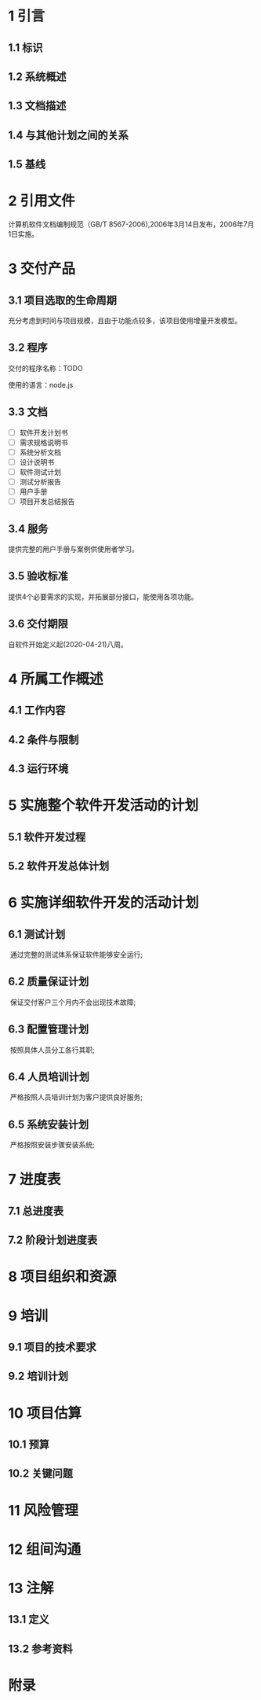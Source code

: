 # 1 引言
## 1.1 标识
## 1.2 系统概述
## 1.3 文档描述
## 1.4 与其他计划之间的关系
## 1.5 基线
# 2 引用文件

计算机软件文档编制规范（GB/T 8567-2006),2006年3月14日发布，2006年7月1日实施。

# 3 交付产品
## 3.1 项目选取的生命周期

充分考虑到时间与项目规模，且由于功能点较多，该项目使用增量开发模型。

## 3.2 程序

交付的程序名称：TODO

使用的语言：node.js

## 3.3 文档

- [ ] 软件开发计划书
- [ ] 需求规格说明书
- [ ] 系统分析文档
- [ ] 设计说明书
- [ ] 软件测试计划
- [ ] 测试分析报告
- [ ] 用户手册
- [ ] 项目开发总结报告

## 3.4 服务

提供完整的用户手册与案例供使用者学习。

## 3.5 验收标准

提供4个必要需求的实现，并拓展部分接口，能使用各项功能。

## 3.6 交付期限

自软件开始定义起(2020-04-21)八周。

# 4 所属工作概述
## 4.1 工作内容
## 4.2 条件与限制
## 4.3 运行环境
# 5 实施整个软件开发活动的计划
## 5.1 软件开发过程
## 5.2 软件开发总体计划
# 6 实施详细软件开发的活动计划
## 6.1 测试计划

​	通过完整的测试体系保证软件能够安全运行;

## 6.2 质量保证计划

​	保证交付客户三个月内不会出现技术故障;

## 6.3 配置管理计划

​	按照具体人员分工各行其职;

## 6.4 人员培训计划

​	严格按照人员培训计划为客户提供良好服务;

## 6.5 系统安装计划

​	严格按照安装步骤安装系统;

# 7 进度表
## 7.1 总进度表
## 7.2 阶段计划进度表
# 8 项目组织和资源
# 9 培训
## 9.1 项目的技术要求
## 9.2 培训计划
# 10 项目估算
## 10.1 预算
## 10.2 关键问题
# 11 风险管理
# 12 组间沟通
# 13 注解
## 13.1 定义
## 13.2 参考资料
# 附录